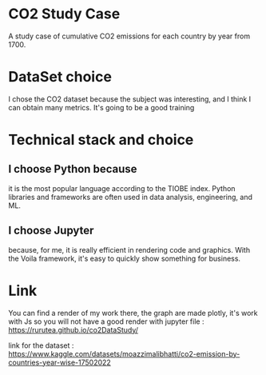 # CO2 Study Case
A study case of cumulative CO2 emissions for each country by year from 1700.

# DataSet choice
I chose the CO2 dataset because the subject was interesting, and I think I can obtain many metrics. It's going to be a good training

# Technical stack and choice
## I choose Python because
 it is the most popular language according to the TIOBE index.
 Python libraries and frameworks are often used in data analysis, engineering, and ML.
## I choose Jupyter
 because, for me, it is really efficient in rendering code and graphics.
 With the Voila framework, it's easy to quickly show something for business.

# Link

You can find a render of my work there, the graph are made plotly, 
it's work with Js so you will not have a good render with jupyter file  : https://rurutea.github.io/co2DataStudy/

link for the dataset : https://www.kaggle.com/datasets/moazzimalibhatti/co2-emission-by-countries-year-wise-17502022
